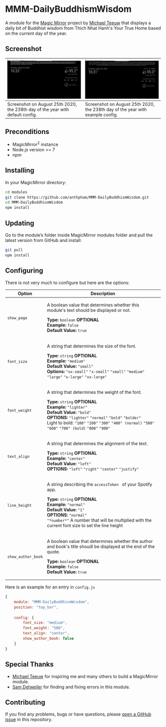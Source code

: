 # MMM-DailyBuddhismWisdom
A module for the [Magic Mirror](https://github.com/MichMich/MagicMirror) project by [Michael Teeuw](https://github.com/MichMich) that displays a daily bit of Buddhist wisdom from Thich Nhat Hanh's Your True Home based on the current day of the year.

## Screenshot
| ![Screenshot on August 25th 2020, the 238th day of the year with default config.](Screenshot_defaultconfig.PNG)| ![Screenshot on August 25th 2020, the 238th day of the year with example config.](Screenshot_exampleconfig.PNG)|
|---|---|
|Screenshot on August 25th 2020, the 238th day of the year with default config.|Screenshot on August 25th 2020, the 238th day of the year with example config.|

## Preconditions
* MagicMirror<sup>2</sup> instance
* Node.js version >= 7
* npm

## Installing

In your MagicMirror directory: 

```bash
cd modules
git clone https://github.com/anthpham/MMM-DailyBuddhismWisdom.git
cd MMM-DailyBuddhismWisdom
npm install
```

## Updating

Go to the module’s folder inside MagicMirror modules folder and pull the latest version from GitHub and install:

```bash
git pull
npm install
```

## Configuring
There is not very much to configure but here are the options:

| Option | Description |
|--------|-------------|
| `show_page` | <p>A boolean value that determines whether this module's text should be displayed or not.</p><p>**Type:** `boolean` **OPTIONAL**<br>**Example:** `false`<br>**Default Value:** `true`</p> |
| `font_size` | <p>A string that determines the size of the font.</p><p>**Type:** `string` **OPTIONAL**<br>**Example:** `"medium"`<br>**Default Value:** `"small"`<br>**Options:** `"xx-small"` `"x-small"` `"small"` `"medium"` `"large"` `"x-large"` `"xx-large"` </p> |
| `font_weight` | <p>A string that determines the weight of the font.</p><p>**Type:** `string` **OPTIONAL**<br>**Example:** `"lighter"`<br>**Default Value:** `"bold"`<br>**OPTIONS:** `"lighter"` `"normal"` `"bold"` `"bolder"` <br> Light to bold: `"100"` `"200"` `"300"` `"400" (normal)` `"500"` `"600"` `"700" (bold)` `"800"` `"900"` </p> |
| `text_align` | <p>A string that determines the alignment of the text.</p><p>**Type:** `string` **OPTIONAL**<br>**Example:** `"center"`<br>**Default Value:** `"left"`<br>**OPTIONS:** `"left"` `"right"` `"center"` `"justify"`</p> |
| `line_height` | <p>A string describing the `accessToken ` of your Spotify app.</p><p>**Type:** `string` **OPTIONAL**<br>**Example:** `"normal"`<br>**Default Value:** `"1"`<br>**OPTIONS:** `"normal"` <br> `"*number*"` A number that will be multiplied with the current font size to set the line height</p> |
| `show_author_book` | <p>A boolean value that determines whether the author and book's title shoudl be displayed at the end of the quote.</p><p>**Type:** `boolean` **OPTIONAL**<br>**Example:** `false`<br>**Default Value:** `true`</p> |

Here is an example for an entry in `config.js`

```javascript
{
    module: "MMM-DailyBuddhismWisdom",
    position: "top_bar",

    config: {
        font_size: "medium",
        font_weight: "500",
        text_align: "center",
        show_author_book: false
    }
}
```


## Special Thanks

* [Michael Teeuw](https://github.com/MichMich) for inspiring me and many others to build a MagicMirror module.
* [Sam Detweiler](https://github.com/sdetweil) for finding and fixing errors in this module.


## Contributing

If you find any problems, bugs or have questions, please [open a GitHub issue](https://github.com/raywo/MMM-NowPlayingOnSpotify/issues) in this repository.
